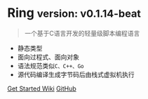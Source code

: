 <!-- _coverpage.md -->

<!-- ![logo](_media/icon.svg) -->

# Ring <small>version: v0.1.14-beat</small>

> 一个基于C语言开发的轻量级脚本编程语言
> 

- 静态类型
- 面向过程式、面向对象
- 语法规范类似```C、C++、Go```
- 源代码编译生成字节码后由栈式虚拟机执行

[Get Started Wiki](./README.md)
[GitHub](https://github.com/GeneralSandman/Ring)